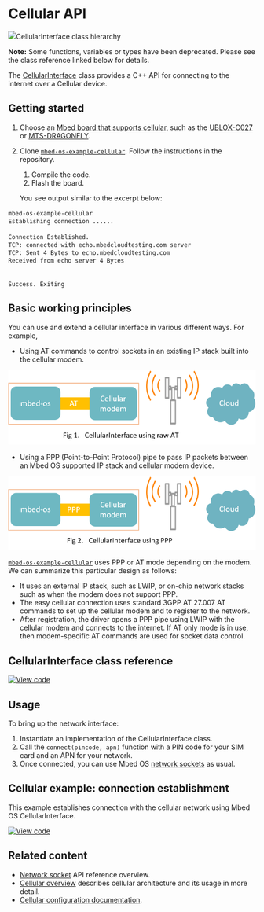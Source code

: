 <h1 id="cellular-api">Cellular API</h1>

<span class="images">![](https://os.mbed.com/docs/mbed-os/6.0.0-preview/mbed-os-api-doxy/class_cellular_interface.png)<span>CellularInterface class hierarchy</span></span>

<span class="notes">**Note:** Some functions, variables or types have been deprecated. Please see the class reference linked below for details.</span>

The [CellularInterface](https://os.mbed.com/docs/mbed-os/6.0.0-preview/mbed-os-api-doxy/class_cellular_interface.html) class provides a C++ API for connecting to the internet over a Cellular device.

## Getting started

1. Choose an [Mbed board that supports cellular](https://os.mbed.com/platforms/?mbed-enabled=15&connectivity=1), such as the [UBLOX-C027](https://os.mbed.com/platforms/u-blox-C027/) or [MTS-DRAGONFLY](https://os.mbed.com/platforms/MTS-Dragonfly/).

1. Clone [`mbed-os-example-cellular`](https://os.mbed.com/teams/mbed-os-examples/code/mbed-os-example-cellular/). Follow the instructions in the repository.

    1. Compile the code.
    1. Flash the board.

   You see output similar to the excerpt below:

```
mbed-os-example-cellular
Establishing connection ......

Connection Established.
TCP: connected with echo.mbedcloudtesting.com server
TCP: Sent 4 Bytes to echo.mbedcloudtesting.com
Received from echo server 4 Bytes


Success. Exiting
```

## Basic working principles

You can use and extend a cellular interface in various different ways. For example,

- Using AT commands to control sockets in an existing IP stack built into the cellular modem.

<span class="images">![](../../images/Cell_AT.png)</span>

- Using a PPP (Point-to-Point Protocol) pipe to pass IP packets between an Mbed OS supported IP stack and cellular modem device.

<span class="images">![](../../images/Cell_PPP.png)</span>

[`mbed-os-example-cellular`](https://os.mbed.com/teams/mbed-os-examples/code/mbed-os-example-cellular/) uses PPP or AT mode depending on the modem. We can summarize this particular design as follows:

- It uses an external IP stack, such as LWIP, or on-chip network stacks such as when the modem does not support PPP.
- The easy cellular connection uses standard 3GPP AT 27.007 AT commands to set up the cellular modem and to register to the network.
- After registration, the driver opens a PPP pipe using LWIP with the cellular modem and connects to the internet. If AT only mode is in use, then modem-specific AT commands are used for socket data control.

## CellularInterface class reference

[![View code](https://www.mbed.com/embed/?type=library)](https://os.mbed.com/docs/mbed-os/6.0.0-preview/mbed-os-api-doxy/class_cellular_interface.html)

## Usage

To bring up the network interface:

1. Instantiate an implementation of the CellularInterface class.
1. Call the `connect(pincode, apn)` function with a PIN code for your SIM card and an APN for your network.
1. Once connected, you can use Mbed OS [network sockets](network-socket.html) as usual.

## Cellular example: connection establishment

This example establishes connection with the cellular network using Mbed OS CellularInterface.

[![View code](https://www.mbed.com/embed/?url=https://github.com/ARMmbed/mbed-os-example-cellular)](https://github.com/ARMmbed/mbed-os-example-cellular/blob/master/main.cpp)

## Related content

- [Network socket](network-socket.html) API reference overview.
- [Cellular overview](../reference/cellular-networking.html) describes cellular architecture and its usage in more detail.
- [Cellular configuration documentation](../reference/configuration-connectivity.html).
